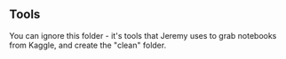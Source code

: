 ## Tools

You can ignore this folder - it's tools that Jeremy uses to grab notebooks from Kaggle, and create the "clean" folder.


